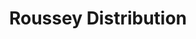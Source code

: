 ---
title: "Roussey Distribution"
url: /pagny-sur-moselle/roussey-distribution/
shop: Autowerkstatt
---